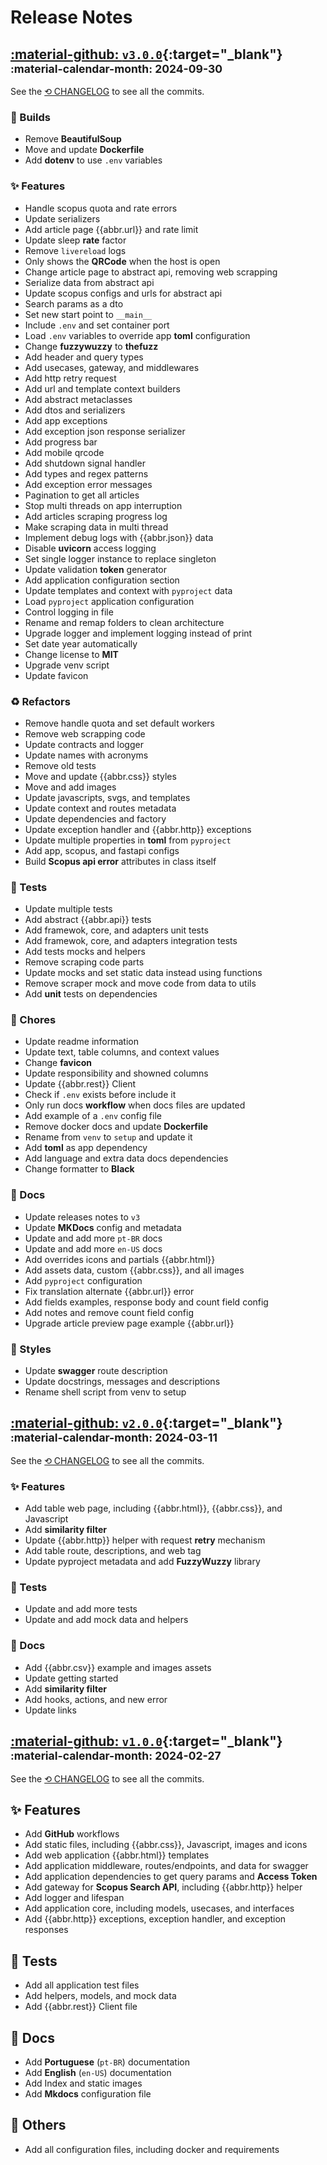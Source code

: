 # Release Notes

## [:material-github: `v3.0.0`]({{links.releases}}/v3.0.0){:target="\_blank"} <small>:material-calendar-month: 2024-09-30</small>

See the [⟲ CHANGELOG](https://github.com/mauprogramador/scopus-searcher-api/tree/master/CHANGELOG.md) to see all the commits.

### 🔨 Builds

- Remove **BeautifulSoup**
- Move and update **Dockerfile**
- Add **dotenv** to use `.env` variables

### ✨ Features

- Handle scopus quota and rate errors
- Update serializers
- Add article page {{abbr.url}} and rate limit
- Update sleep **rate** factor
- Remove `livereload` logs
- Only shows the **QRCode** when the host is open
- Change article page to abstract api, removing web scrapping
- Serialize data from abstract api
- Update scopus configs and urls for abstract api
- Search params as a dto
- Set new start point to `__main__`
- Include `.env` and set container port
- Load `.env` variables to override app **toml** configuration
- Change **fuzzywuzzy** to **thefuzz**
- Add header and query types
- Add usecases, gateway, and middlewares
- Add http retry request
- Add url and template context builders
- Add abstract metaclasses
- Add dtos and serializers
- Add app exceptions
- Add exception json response serializer
- Add progress bar
- Add mobile qrcode
- Add shutdown signal handler
- Add types and regex patterns
- Add exception error messages
- Pagination to get all articles
- Stop multi threads on app interruption
- Add articles scraping progress log
- Make scraping data in multi thread
- Implement debug logs with {{abbr.json}} data
- Disable **uvicorn** access logging
- Set single logger instance to replace singleton
- Update validation **token** generator
- Add application configuration section
- Update templates and context with `pyproject` data
- Load `pyproject` application configuration
- Control logging in file
- Rename and remap folders to clean architecture
- Upgrade logger and implement logging instead of print
- Set date year automatically
- Change license to **MIT**
- Upgrade venv script
- Update favicon

### ♻️ Refactors

- Remove handle quota and set default workers
- Remove web scrapping code
- Update contracts and logger
- Update names with acronyms
- Remove old tests
- Move and update {{abbr.css}} styles
- Move and add images
- Update javascripts, svgs, and templates
- Update context and routes metadata
- Update dependencies and factory
- Update exception handler and {{abbr.http}} exceptions
- Update multiple properties in **toml** from `pyproject`
- Add app, scopus, and fastapi configs
- Build **Scopus api error** attributes in class itself

### 🧪 Tests

- Update multiple tests
- Add abstract {{abbr.api}} tests
- Add framewok, core, and adapters unit tests
- Add framewok, core, and adapters integration tests
- Add tests mocks and helpers
- Remove scraping code parts
- Update mocks and set static data instead using functions
- Remove scraper mock and move code from data to utils
- Add **unit** tests on dependencies

### 📝 Chores

- Update readme information
- Update text, table columns, and context values
- Change **favicon**
- Update responsibility and showned columns
- Update {{abbr.rest}} Client
- Check if `.env` exists before include it
- Only run docs **workflow** when docs files are updated
- Add example of a `.env` config file
- Remove docker docs and update **Dockerfile**
- Rename from `venv` to `setup` and update it
- Add **toml** as app dependency
- Add language and extra data docs dependencies
- Change formatter to **Black**

### 📄 Docs

- Update releases notes to `v3`
- Update **MKDocs** config and metadata
- Update and add more `pt-BR` docs
- Update and add more `en-US` docs
- Add overrides icons and partials {{abbr.html}}
- Add assets data, custom {{abbr.css}}, and all images
- Add `pyproject` configuration
- Fix translation alternate {{abbr.url}} error
- Add fields examples, response body and count field config
- Add notes and remove count field config
- Upgrade article preview page example {{abbr.url}}

### 🎨 Styles

- Update **swagger** route description
- Update docstrings, messages and descriptions
- Rename shell script from venv to setup

## [:material-github: `v2.0.0`]({{links.releases}}/v2.0.0){:target="\_blank"} <small>:material-calendar-month: 2024-03-11</small>

See the [⟲ CHANGELOG](https://github.com/mauprogramador/scopus-searcher-api/tree/master/CHANGELOG.md) to see all the commits.

### ✨ Features

- Add table web page, including {{abbr.html}}, {{abbr.css}}, and Javascript
- Add **similarity filter**
- Update {{abbr.http}} helper with request **retry** mechanism
- Add table route, descriptions, and web tag
- Update pyproject metadata and add **FuzzyWuzzy** library

### 🧪 Tests

- Update and add more tests
- Update and add mock data and helpers

### 📄 Docs

- Add {{abbr.csv}} example and images assets
- Update getting started
- Add **similarity filter**
- Add hooks, actions, and new error
- Update links

## [:material-github: `v1.0.0`]({{links.releases}}/v1.0.0){:target="\_blank"} <small>:material-calendar-month: 2024-02-27</small>

See the [⟲ CHANGELOG](https://github.com/mauprogramador/scopus-searcher-api/tree/master/CHANGELOG.md) to see all the commits.

## ✨ Features

- Add **GitHub** workflows
- Add static files, including {{abbr.css}}, Javascript, images and icons
- Add web application {{abbr.html}} templates
- Add application middleware, routes/endpoints, and data for swagger
- Add application dependencies to get query params and **Access Token**
- Add gateway for **Scopus Search API**, including {{abbr.http}} helper
- Add logger and lifespan
- Add application core, including models, usecases, and interfaces
- Add {{abbr.http}} exceptions, exception handler, and exception responses

## 🧪 Tests

- Add all application test files
- Add helpers, models, and mock data
- Add {{abbr.rest}} Client file

## 📄 Docs

- Add **Portuguese** (`pt-BR`) documentation
- Add **English** (`en-US`) documentation
- Add Index and static images
- Add **Mkdocs** configuration file

## 📌 Others

- Add all configuration files, including docker and requirements
